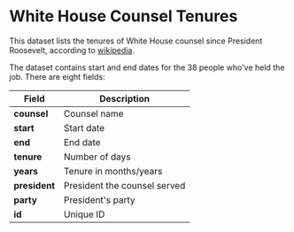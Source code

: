 # White House Counsel Tenures

This dataset lists the tenures of White House counsel since President Roosevelt, according to [wikipedia](https://en.wikipedia.org/wiki/White_House_Counsel).   

The dataset contains start and end dates for the 38 people who've held the job. There are eight fields:  

Field | Description
------------ | ------------- 
**counsel** | Counsel name
**start** | Start date
**end** | End date
**tenure** | Number of days
**years** | Tenure in months/years
**president** | President the counsel served
**party** | President's party
**id** | Unique ID